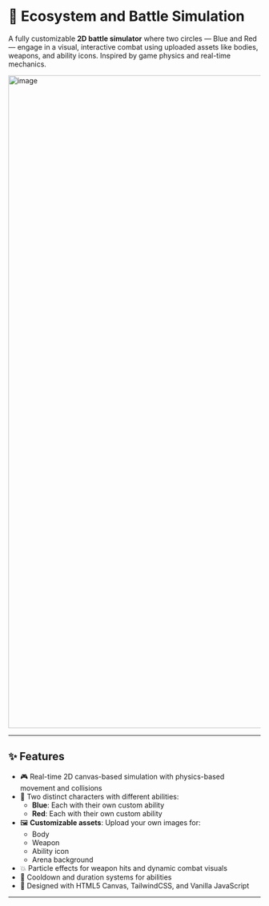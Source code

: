 # 🧬 Ecosystem and Battle Simulation

A fully customizable **2D battle simulator** where two circles — Blue and Red — engage in a visual, interactive combat using uploaded assets like bodies, weapons, and ability icons. Inspired by game physics and real-time mechanics.

<img width="1862" height="1304" alt="image" src="https://github.com/user-attachments/assets/3275988a-c6b0-448d-b522-22ad71695fe0" />


---

## ✨ Features

- 🎮 Real-time 2D canvas-based simulation with physics-based movement and collisions
- 🧠 Two distinct characters with different abilities:
  - **Blue**: Each with their own custom ability
  - **Red**:  Each with their own custom ability
- 🖼️ **Customizable assets**: Upload your own images for:
  - Body
  - Weapon
  - Ability icon
  - Arena background
- 💥 Particle effects for weapon hits and dynamic combat visuals
- 🔁 Cooldown and duration systems for abilities
- 🧪 Designed with HTML5 Canvas, TailwindCSS, and Vanilla JavaScript

---
